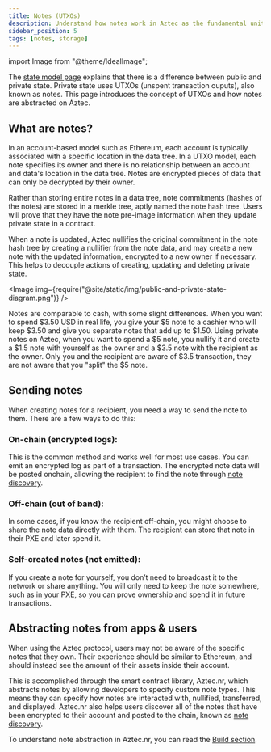 ```yaml
---
title: Notes (UTXOs)
description: Understand how notes work in Aztec as the fundamental unit of private state, including their lifecycle, storage, and consumption.
sidebar_position: 5
tags: [notes, storage]
---
```


import Image from "@theme/IdealImage";

The [state model page](./state_model.md) explains that there is a difference between public and private state. Private state uses UTXOs (unspent transaction ouputs), also known as notes. This page introduces the concept of UTXOs and how notes are abstracted on Aztec.

## What are notes?

In an account-based model such as Ethereum, each account is typically associated with a specific location in the data tree. In a UTXO model, each note specifies its owner and there is no relationship between an account and data's location in the data tree. Notes are encrypted pieces of data that can only be decrypted by their owner.

Rather than storing entire notes in a data tree, note commitments (hashes of the notes) are stored in a merkle tree, aptly named the note hash tree. Users will prove that they have the note pre-image information when they update private state in a contract.

When a note is updated, Aztec nullifies the original commitment in the note hash tree by creating a nullifier from the note data, and may create a new note with the updated information, encrypted to a new owner if necessary. This helps to decouple actions of creating, updating and deleting private state.

<Image img={require("@site/static/img/public-and-private-state-diagram.png")} />

Notes are comparable to cash, with some slight differences. When you want to spend \$3.50 USD in real life, you give your \$5 note to a cashier who will keep \$3.50 and give you separate notes that add up to \$1.50. Using private notes on Aztec, when you want to spend a \$5 note, you nullify it and create a \$1.5 note with yourself as the owner and a \$3.5 note with the recipient as the owner. Only you and the recipient are aware of \$3.5 transaction, they are not aware that you "split" the \$5 note.

## Sending notes

When creating notes for a recipient, you need a way to send the note to them. There are a few ways to do this:

### On-chain (encrypted logs):

This is the common method and works well for most use cases. You can emit an encrypted log as part of a transaction. The encrypted note data will be posted onchain, allowing the recipient to find the note through [note discovery](../advanced/storage/note_discovery.md).

### Off-chain (out of band):

In some cases, if you know the recipient off-chain, you might choose to share the note data directly with them. The recipient can store that note in their PXE and later spend it.

### Self-created notes (not emitted):

If you create a note for yourself, you don’t need to broadcast it to the network or share anything. You will only need to keep the note somewhere, such as in your PXE, so you can prove ownership and spend it in future transactions.

## Abstracting notes from apps & users

When using the Aztec protocol, users may not be aware of the specific notes that they own. Their experience should be similar to Ethereum, and should instead see the amount of their assets inside their account.

This is accomplished through the smart contract library, Aztec.nr, which abstracts notes by allowing developers to specify custom note types. This means they can specify how notes are interacted with, nullified, transferred, and displayed. Aztec.nr also helps users discover all of the notes that have been encrypted to their account and posted to the chain, known as [note discovery](../advanced/storage/note_discovery.md).

To understand note abstraction in Aztec.nr, you can read the [Build section](../../../developers/guides/smart_contracts/writing_contracts/notes/index.md).
